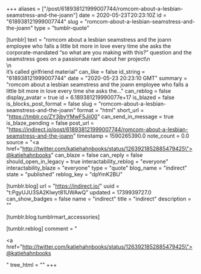 +++
aliases = ["/post/618938121999007744/romcom-about-a-lesbian-seamstress-and-the-joann"]
date = 2020-05-23T20:23:10Z
id = "618938121999007744"
slug = "romcom-about-a-lesbian-seamstress-and-the-joann"
type = "tumblr-quote"

[tumblr]
text = "romcom about a lesbian seamstress and the joann employee who falls a little bit more in love every time she asks the corporate-mandated &ldquo;so what are you making with this?&rdquo; question and the seamstress goes on a passionate rant about her project\n<br/>\n<br/>it&rsquo;s called girlfriend material"
can_like = false
id_string = "618938121999007744"
date = "2020-05-23 20:23:10 GMT"
summary = "romcom about a lesbian seamstress and the joann employee who falls a little bit more in love every time she asks the..."
can_reblog = false
display_avatar = true
id = 6.189381219990077e+17
is_blazed = false
is_blocks_post_format = false
slug = "romcom-about-a-lesbian-seamstress-and-the-joann"
format = "html"
short_url = "https://tmblr.co/ZY3jbyYMwF5Jii00"
can_send_in_message = true
is_blaze_pending = false
post_url = "https://indirect.io/post/618938121999007744/romcom-about-a-lesbian-seamstress-and-the-joann"
timestamp = 1590265390.0
note_count = 0.0
source = "<a href=\"http://twitter.com/katiehahnbooks/status/1263921852885479425\">@katiehahnbooks</a>"
can_blaze = false
can_reply = false
should_open_in_legacy = true
interactability_reblog = "everyone"
interactability_blaze = "everyone"
type = "quote"
blog_name = "indirect"
state = "published"
reblog_key = "dpYmK2BU"

[tumblr.blog]
url = "https://indirect.io/"
uuid = "t:PgyUJU3SA2Klwyt81UWAwQ"
updated = 1739939727.0
can_show_badges = false
name = "indirect"
title = "indirect"
description = ""

[tumblr.blog.tumblrmart_accessories]

[tumblr.reblog]
comment = "<p><a href=\"http://twitter.com/katiehahnbooks/status/1263921852885479425\">@katiehahnbooks</a></p>"
tree_html = ""
+++
